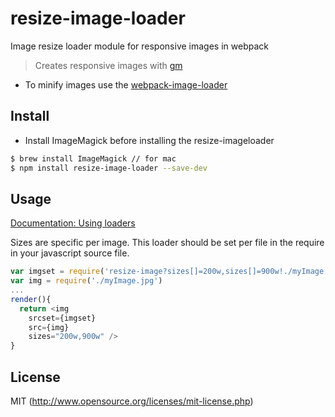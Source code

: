 # resize-image-loader

Image resize loader module for responsive images in webpack

> Creates responsive images with [gm](http://aheckmann.github.io/gm/)

* To minify images use the [webpack-image-loader]()

## Install

* Install ImageMagick before installing the resize-imageloader

```sh
$ brew install ImageMagick // for mac
$ npm install resize-image-loader --save-dev
```

## Usage

[Documentation: Using loaders](http://webpack.github.io/docs/using-loaders.html)

Sizes are specific per image. This loader should be set per file in the require in your javascript source file.

``` javascript
var imgset = require('resize-image?sizes[]=200w,sizes[]=900w!./myImage.jpg');
var img = require('./myImage.jpg')
...
render(){
  return <img 
    srcset={imgset} 
    src={img} 
    sizes="200w,900w" />
}
```

## License

MIT (http://www.opensource.org/licenses/mit-license.php)
